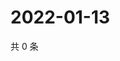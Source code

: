 # 2022-01-13

共 0 条

<!-- BEGIN WEIBO -->
<!-- 最后更新时间 Thu Jan 13 2022 18:13:03 GMT+0800 (China Standard Time) -->

<!-- END WEIBO -->
